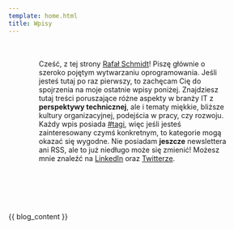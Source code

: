 ```yaml
---
template: home.html
title: Wpisy
---
```


<!-- markdownlint-disable -->
<style>
    .welcome { 
        padding: 20px 00px 40px;
    }
    @media screen and (min-width: 60em) {
        .welcome { 
            padding: 20px 60px 70px;
        }
    }
</style>

<div class="welcome" markdown="1">
<!-- markdownlint-restore -->

Cześć, z tej strony [Rafał Schmidt](o-mnie.md)! Piszę głównie o szeroko pojętym
wytwarzaniu oprogramowania. Jeśli jesteś tutaj po raz pierwszy, to zachęcam Cię
do spojrzenia na moje ostatnie wpisy poniżej. Znajdziesz tutaj treści
poruszające różne aspekty w branży IT z **perspektywy technicznej**, ale i
tematy miękkie, bliższe kultury organizacyjnej, podejścia w pracy, czy rozwoju.
Każdy wpis posiada [#tagi](tagi.md), więc jeśli jesteś zainteresowany czymś
konkretnym, to kategorie mogą okazać się wygodne. Nie posiadam **jeszcze**
newslettera ani RSS, ale to już niedługo może się zmienić! Możesz mnie znaleźć
na [LinkedIn](https://www.linkedin.com/in/rafalschmidt/) oraz
[Twitterze](https://twitter.com/rafalschmidt97).

<!-- markdownlint-disable -->
</div>
<!-- markdownlint-restore -->

<!-- TODO: couldn't manage to move it to .html so that I've added padding to welcome -->

{{ blog_content }}
